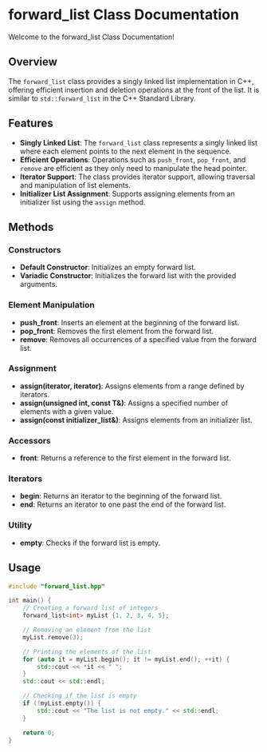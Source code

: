 # forward_list Class Documentation

Welcome to the forward_list Class Documentation!

## Overview

The `forward_list` class provides a singly linked list implementation in C++, offering efficient insertion and deletion operations at the front of the list. It is similar to `std::forward_list` in the C++ Standard Library.

## Features

- **Singly Linked List**: The `forward_list` class represents a singly linked list where each element points to the next element in the sequence.
- **Efficient Operations**: Operations such as `push_front`, `pop_front`, and `remove` are efficient as they only need to manipulate the head pointer.
- **Iterator Support**: The class provides iterator support, allowing traversal and manipulation of list elements.
- **Initializer List Assignment**: Supports assigning elements from an initializer list using the `assign` method.

## Methods

### Constructors

- **Default Constructor**: Initializes an empty forward list.
- **Variadic Constructor**: Initializes the forward list with the provided arguments.

### Element Manipulation

- **push_front**: Inserts an element at the beginning of the forward list.
- **pop_front**: Removes the first element from the forward list.
- **remove**: Removes all occurrences of a specified value from the forward list.

### Assignment

- **assign(iterator, iterator)**: Assigns elements from a range defined by iterators.
- **assign(unsigned int, const T&)**: Assigns a specified number of elements with a given value.
- **assign(const initializer_list<T>&)**: Assigns elements from an initializer list.

### Accessors

- **front**: Returns a reference to the first element in the forward list.

### Iterators

- **begin**: Returns an iterator to the beginning of the forward list.
- **end**: Returns an iterator to one past the end of the forward list.

### Utility

- **empty**: Checks if the forward list is empty.

## Usage

```cpp
#include "forward_list.hpp"

int main() {
    // Creating a forward list of integers
    forward_list<int> myList {1, 2, 3, 4, 5};

    // Removing an element from the list
    myList.remove(3);

    // Printing the elements of the list
    for (auto it = myList.begin(); it != myList.end(); ++it) {
        std::cout << *it << " ";
    }
    std::cout << std::endl;

    // Checking if the list is empty
    if (!myList.empty()) {
        std::cout << "The list is not empty." << std::endl;
    }

    return 0;
}

